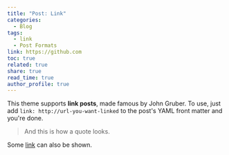 ```yaml
---
title: "Post: Link"
categories:
  - Blog
tags:
  - link
  - Post Formats
link: https://github.com
toc: true
related: true
share: true
read_time: true
author_profile: true
---
```


This theme supports **link posts**, made famous by John Gruber. To use, just add `link: http://url-you-want-linked` to the post's YAML front matter and you're done.

> And this is how a quote looks.

Some [link](#) can also be shown.